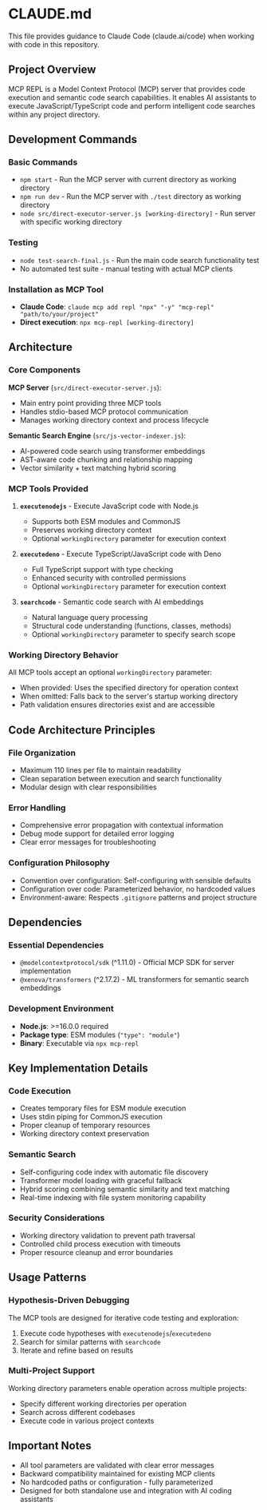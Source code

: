 # CLAUDE.md

This file provides guidance to Claude Code (claude.ai/code) when working with code in this repository.

## Project Overview

MCP REPL is a Model Context Protocol (MCP) server that provides code execution and semantic code search capabilities. It enables AI assistants to execute JavaScript/TypeScript code and perform intelligent code searches within any project directory.

## Development Commands

### Basic Commands
- `npm start` - Run the MCP server with current directory as working directory
- `npm run dev` - Run the MCP server with `./test` directory as working directory
- `node src/direct-executor-server.js [working-directory]` - Run server with specific working directory

### Testing
- `node test-search-final.js` - Run the main code search functionality test
- No automated test suite - manual testing with actual MCP clients

### Installation as MCP Tool
- **Claude Code**: `claude mcp add repl "npx" "-y" "mcp-repl" "path/to/your/project"`
- **Direct execution**: `npx mcp-repl [working-directory]`

## Architecture

### Core Components

**MCP Server** (`src/direct-executor-server.js`):
- Main entry point providing three MCP tools
- Handles stdio-based MCP protocol communication
- Manages working directory context and process lifecycle

**Semantic Search Engine** (`src/js-vector-indexer.js`):
- AI-powered code search using transformer embeddings
- AST-aware code chunking and relationship mapping
- Vector similarity + text matching hybrid scoring

### MCP Tools Provided

1. **`executenodejs`** - Execute JavaScript code with Node.js
   - Supports both ESM modules and CommonJS
   - Preserves working directory context
   - Optional `workingDirectory` parameter for execution context

2. **`executedeno`** - Execute TypeScript/JavaScript code with Deno
   - Full TypeScript support with type checking
   - Enhanced security with controlled permissions
   - Optional `workingDirectory` parameter for execution context

3. **`searchcode`** - Semantic code search with AI embeddings
   - Natural language query processing
   - Structural code understanding (functions, classes, methods)
   - Optional `workingDirectory` parameter to specify search scope

### Working Directory Behavior

All MCP tools accept an optional `workingDirectory` parameter:
- When provided: Uses the specified directory for operation context
- When omitted: Falls back to the server's startup working directory
- Path validation ensures directories exist and are accessible

## Code Architecture Principles

### File Organization
- Maximum 110 lines per file to maintain readability
- Clean separation between execution and search functionality
- Modular design with clear responsibilities

### Error Handling
- Comprehensive error propagation with contextual information
- Debug mode support for detailed error logging
- Clear error messages for troubleshooting

### Configuration Philosophy
- Convention over configuration: Self-configuring with sensible defaults
- Configuration over code: Parameterized behavior, no hardcoded values
- Environment-aware: Respects `.gitignore` patterns and project structure

## Dependencies

### Essential Dependencies
- `@modelcontextprotocol/sdk` (^1.11.0) - Official MCP SDK for server implementation
- `@xenova/transformers` (^2.17.2) - ML transformers for semantic search embeddings

### Development Environment
- **Node.js**: >=16.0.0 required
- **Package type**: ESM modules (`"type": "module"`)
- **Binary**: Executable via `npx mcp-repl`

## Key Implementation Details

### Code Execution
- Creates temporary files for ESM module execution
- Uses stdin piping for CommonJS execution
- Proper cleanup of temporary resources
- Working directory context preservation

### Semantic Search
- Self-configuring code index with automatic file discovery
- Transformer model loading with graceful fallback
- Hybrid scoring combining semantic similarity and text matching
- Real-time indexing with file system monitoring capability

### Security Considerations
- Working directory validation to prevent path traversal
- Controlled child process execution with timeouts
- Proper resource cleanup and error boundaries

## Usage Patterns

### Hypothesis-Driven Debugging
The MCP tools are designed for iterative code testing and exploration:
1. Execute code hypotheses with `executenodejs`/`executedeno`
2. Search for similar patterns with `searchcode`
3. Iterate and refine based on results

### Multi-Project Support
Working directory parameters enable operation across multiple projects:
- Specify different working directories per operation
- Search across different codebases
- Execute code in various project contexts

## Important Notes

- All tool parameters are validated with clear error messages
- Backward compatibility maintained for existing MCP clients
- No hardcoded paths or configuration - fully parameterized
- Designed for both standalone use and integration with AI coding assistants